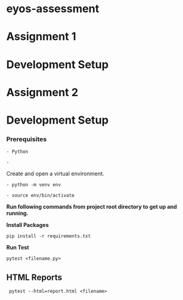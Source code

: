 # eyos-assessment
# Assignment 1
# Development Setup

# Assignment 2
# Development Setup



<h3>Prerequisites</h3>

`- Python`

`- `

Create and open a virtual environment.

`- python -m venv env`

`- source env/bin/activate`

**Run following commands from project root directory to get up and running.**

**Install Packages**

`pip install -r requirements.txt`

**Run Test**

`pytest <filename.py>`

## HTML Reports
 
 ` pytest --html=report.html <filename>`
